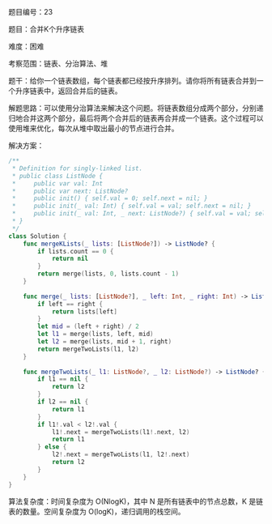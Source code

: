 题目编号：23

题目：合并K个升序链表

难度：困难

考察范围：链表、分治算法、堆

题干：给你一个链表数组，每个链表都已经按升序排列。请你将所有链表合并到一个升序链表中，返回合并后的链表。

解题思路：可以使用分治算法来解决这个问题。将链表数组分成两个部分，分别递归地合并这两个部分，最后将两个合并后的链表再合并成一个链表。这个过程可以使用堆来优化，每次从堆中取出最小的节点进行合并。

解决方案：

```swift
/**
 * Definition for singly-linked list.
 * public class ListNode {
 *     public var val: Int
 *     public var next: ListNode?
 *     public init() { self.val = 0; self.next = nil; }
 *     public init(_ val: Int) { self.val = val; self.next = nil; }
 *     public init(_ val: Int, _ next: ListNode?) { self.val = val; self.next = next; }
 * }
 */
class Solution {
    func mergeKLists(_ lists: [ListNode?]) -> ListNode? {
        if lists.count == 0 {
            return nil
        }
        return merge(lists, 0, lists.count - 1)
    }
    
    func merge(_ lists: [ListNode?], _ left: Int, _ right: Int) -> ListNode? {
        if left == right {
            return lists[left]
        }
        let mid = (left + right) / 2
        let l1 = merge(lists, left, mid)
        let l2 = merge(lists, mid + 1, right)
        return mergeTwoLists(l1, l2)
    }
    
    func mergeTwoLists(_ l1: ListNode?, _ l2: ListNode?) -> ListNode? {
        if l1 == nil {
            return l2
        }
        if l2 == nil {
            return l1
        }
        if l1!.val < l2!.val {
            l1!.next = mergeTwoLists(l1!.next, l2)
            return l1
        } else {
            l2!.next = mergeTwoLists(l1, l2!.next)
            return l2
        }
    }
}
```

算法复杂度：时间复杂度为 O(NlogK)，其中 N 是所有链表中的节点总数，K 是链表的数量。空间复杂度为 O(logK)，递归调用的栈空间。